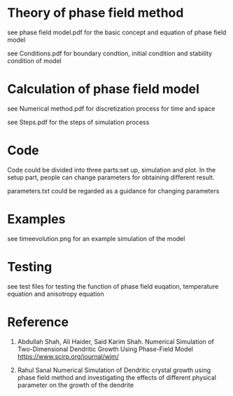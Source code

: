 # Theory of phase field method
see phase field model.pdf for the basic concept and equation of phase field model

see Conditions.pdf for boundary condtion, initial condition and stability condition of model
 
# Calculation of phase field model
see Numerical method.pdf for discretization process for time and space

see Steps.pdf for the steps of simulation process

# Code
Code could be divided into three parts:set up, simulation and plot. In the setup part, people can change parameters for obtaining different result.

parameters.txt could be regarded as a guidance for changing parameters

# Examples
see timeevolution.png for an example simulation of the model

# Testing
see test files for testing the function of phase field euqation, temperature equation and anisotropy equation

# Reference
1. Abdullah Shah, Ali Haider, Said Karim Shah. Numerical Simulation of Two-Dimensional Dendritic Growth Using Phase-Field Model https://www.scirp.org/journal/wjm/

2. Rahul Sanal Numerical Simulation of Dendritic crystal growth using phase field method and investigating the effects of different physical parameter on the growth of the dendrite

